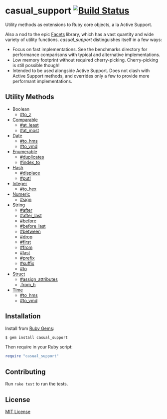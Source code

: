 # casual_support [![Build Status](https://travis-ci.org/jonathanhefner/casual_support.svg?branch=master)](https://travis-ci.org/jonathanhefner/casual_support)

Utility methods as extensions to Ruby core objects, a la Active Support.

Also a nod to the epic [Facets] library, which has a vast quantity and
wide variety of utility functions.  *casual_support* distinguishes
itself in a few ways:

- Focus on fast implementations.  See the benchmarks directory for
  performance comparisons with typical and alternative implementations.
- Low memory footprint without required cherry-picking.  Cherry-picking
  is still possible though!
- Intended to be used alongside Active Support.  Does not clash with
  Active Support methods, and overrides only a few to provide more
  performant implementations.

[Facets]: https://github.com/rubyworks/facets


## Utility Methods

- Boolean
  - [#to_z](https://www.rubydoc.info/gems/casual_support/TrueClass:to_z)
- [Comparable](https://www.rubydoc.info/gems/casual_support/Comparable)
  - [#at_least](https://www.rubydoc.info/gems/casual_support/Comparable:at_least)
  - [#at_most](https://www.rubydoc.info/gems/casual_support/Comparable:at_most)
- [Date](https://www.rubydoc.info/gems/casual_support/Date)
  - [#to_hms](https://www.rubydoc.info/gems/casual_support/Date:to_hms)
  - [#to_ymd](https://www.rubydoc.info/gems/casual_support/Date:to_ymd)
- [Enumerable](https://www.rubydoc.info/gems/casual_support/Enumerable)
  - [#duplicates](https://www.rubydoc.info/gems/casual_support/Enumerable:duplicates)
  - [#index_to](https://www.rubydoc.info/gems/casual_support/Enumerable:index_to)
- [Hash](https://www.rubydoc.info/gems/casual_support/Hash)
  - [#displace](https://www.rubydoc.info/gems/casual_support/Hash:displace)
  - [#put!](https://www.rubydoc.info/gems/casual_support/Hash:put%21)
- [Integer](https://www.rubydoc.info/gems/casual_support/Integer)
  - [#to_hex](https://www.rubydoc.info/gems/casual_support/Integer:to_hex)
- [Numeric](https://www.rubydoc.info/gems/casual_support/Numeric)
  - [#sign](https://www.rubydoc.info/gems/casual_support/Numeric:sign)
- [String](https://www.rubydoc.info/gems/casual_support/String)
  - [#after](https://www.rubydoc.info/gems/casual_support/String:after)
  - [#after_last](https://www.rubydoc.info/gems/casual_support/String:after_last)
  - [#before](https://www.rubydoc.info/gems/casual_support/String:before)
  - [#before_last](https://www.rubydoc.info/gems/casual_support/String:before_last)
  - [#between](https://www.rubydoc.info/gems/casual_support/String:between)
  - [#drop](https://www.rubydoc.info/gems/casual_support/String:drop)
  - [#first](https://www.rubydoc.info/gems/casual_support/String:first)
  - [#from](https://www.rubydoc.info/gems/casual_support/String:from)
  - [#last](https://www.rubydoc.info/gems/casual_support/String:last)
  - [#prefix](https://www.rubydoc.info/gems/casual_support/String:prefix)
  - [#suffix](https://www.rubydoc.info/gems/casual_support/String:suffix)
  - [#to](https://www.rubydoc.info/gems/casual_support/String:to)
- [Struct](https://www.rubydoc.info/gems/casual_support/Struct)
  - [#assign_attributes](https://www.rubydoc.info/gems/casual_support/Struct:assign_attributes)
  - [.from_h](https://www.rubydoc.info/gems/casual_support/Struct.from_h)
- [Time](https://www.rubydoc.info/gems/casual_support/Time)
  - [#to_hms](https://www.rubydoc.info/gems/casual_support/Time:to_hms)
  - [#to_ymd](https://www.rubydoc.info/gems/casual_support/Time:to_ymd)


## Installation

Install from [Ruby Gems](https://rubygems.org/gems/casual_support):

```bash
$ gem install casual_support
```

Then require in your Ruby script:

```ruby
require "casual_support"
```


## Contributing

Run `rake test` to run the tests.


## License

[MIT License](https://opensource.org/licenses/MIT)
